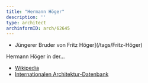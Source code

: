 ```yaml
---
title: "Hermann Höger"
description: ''
type: architect
archinformID: arch/62645
---
```


* Jüngerer Bruder von Fritz Höger](/tags/Fritz-Höger)

Hermann Höger in der...
* [Wikipedia](https://de.wikipedia.org/wiki/Hermann_H%C3%B6ger)
* [Internationalen Architektur-Datenbank](https://deu.archinform.net/arch/62645.htm)
